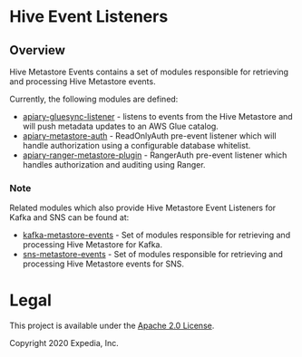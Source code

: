 # Hive Event Listeners

##  Overview
Hive Metastore Events contains a set of modules responsible for retrieving and processing Hive Metastore events.

Currently, the following modules are defined:
 - [apiary-gluesync-listener](apiary-gluesync-listener) - listens to events from the Hive Metastore and will push metadata updates to an AWS Glue catalog.
 - [apiary-metastore-auth](apiary-metastore-auth) - ReadOnlyAuth pre-event listener which will handle authorization using a configurable database whitelist.
 - [apiary-ranger-metastore-plugin](apiary-ranger-metastore-plugin) - RangerAuth pre-event listener which handles authorization and auditing using Ranger.

### Note
Related modules which also provide Hive Metastore Event Listeners for Kafka and SNS can be found at:
 - [kafka-metastore-events](../apiary-metastore-events/kafka-metastore-events) - Set of modules responsible for retrieving and processing Hive Metastore for Kafka.
 - [sns-metastore-events](../apiary-metastore-events/sns-metastore-events) - Set of modules responsible for retrieving and processing Hive Metastore events for SNS.

# Legal
This project is available under the [Apache 2.0 License](http://www.apache.org/licenses/LICENSE-2.0.html).

Copyright 2020 Expedia, Inc.
